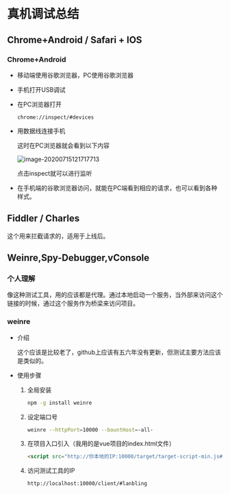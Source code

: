 # 真机调试总结



## Chrome+Android / Safari + IOS

### Chrome+Android

- 移动端使用谷歌浏览器，PC使用谷歌浏览器
- 手机打开USB调试

- 在PC浏览器打开

  ```
  chrome://inspect/#devices
  ```

- 用数据线连接手机

  这时在PC浏览器就会看到以下内容

  ![image-20200715121717713](http://image.lanbling.com/md/image-20200715121717713.png)

  点击inspect就可以进行监听

- 在手机端的谷歌浏览器访问，就能在PC端看到相应的请求，也可以看到各种样式。



## Fiddler / Charles

这个用来拦截请求的，适用于上线后。



## Weinre,Spy-Debugger,vConsole

### 个人理解

像这种测试工具，用的应该都是代理。通过本地启动一个服务，当外部来访问这个链接的时候，通过这个服务作为桥梁来访问项目。

### weinre

- 介绍

  这个应该是比较老了，github上应该有五六年没有更新，但测试主要方法应该是类似的。

- 使用步骤

  1. 全局安装

     ```bash
     npm -g install weinre
     ```

  2. 设定端口号

     ```bash
     weinre --httpPort=10000 --bountHost=-all-
     ```

  3. 在项目入口引入（我用的是vue项目的index.html文件）

     ```html
     <script src="http://你本地的IP:10000/target/target-script-min.js#lanbling"></script>
     ```

  4. 访问测试工具的IP

     ```
     http://localhost:10000/client/#lanbling
     ```





